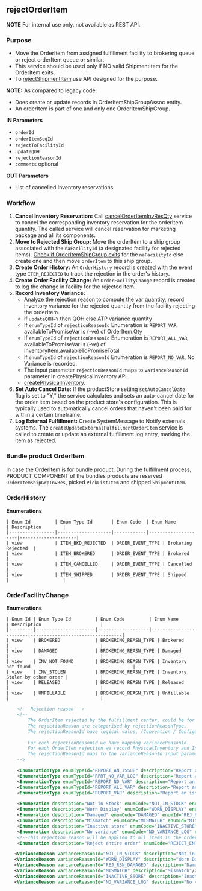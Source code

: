 ## rejectOrderItem
**NOTE** For internal use only. not available as REST API.

### Purpose
* Move the OrderItem from assigned fulfillment facility to brokering queue or reject orderItem queue or similar.
* This service should be used only if NO valid ShipmentItem for the OrderItem exits.
* To [rejectShipmentItem](rejectShipmentItem.md) use API designed for the purpose.

**NOTE:** As compared to legacy code:
* Does create or update records in OrderItemShipGroupAssoc entity.
* An orderItem is part of one and only one OrderItemShipGroup. 

**IN Parameters**
* `orderId`
* `orderItemSeqId`
* `rejectToFacilityId`
* `updateQOH`
* `rejectionReasonId`
* `comments` optional

**OUT Parameters** 
* List of cancelled Inventory reservations.


### Workflow

1. **Cancel Inventory Reservation:** Call [cancelOrderItemInvResQty](inventory-mgmt/cancelOrderItemInvRes.md) service to cancel the corresponding inventory reservation for the orderItem quantity. The called service will cancel reservation for marketing package and all its components. 
3. **Move to Rejected Ship Group:** Move the orderItem to a ship group associated with the `naFacilityId` (a designated facility for rejected items). [Check if OrderItemShipGroup exits](findOrCreateOrderItemShipGroup.md) for the `naFacilityId` else create one and then move `orderItem` to this ship group. 
4. **Create Order History:** An `OrderHistory` record is created with the event type `ITEM_REJECTED` to track the rejection in the order's history.
5. **Create Order Facility Change:** An `OrderFacilityChange` record is created to log the change in facility for the rejected item.
6. **Record Inventory Variance:** 
   *    Analyze the rejection reason to compute the var quantity, record inventory variance for the rejected quantity from the facility rejecting the orderItem.
     *  if `updateQOH=Y` then QOH else ATP variance quantity 
     *  If `enumTypeId` of `rejectionReasonId` Enumeration  is `REPORT_VAR`, availableToPromiseVar is (-ve) of OrderItem.Qty 
     *  If `enumTypeId` of `rejectionReasonId` Enumeration  is `REPORT_ALL_VAR`, availableToPromiseVar is (-ve) of InventoryItem.availableToPromiseTotal
     *  if `enumTypeId` of `rejectionReasonId` Enumeration  is `REPORT_NO_VAR`, No Variance is recorded.
   *    The input parameter `rejectionReasonId` maps to `varianceReasonId` parameter in createPhysicalInventory API.
   *    [createPhysicalInventory](inventory-mgmt/createPhysicalInventory.md). 
7. **Set Auto Cancel Date:** If the productStore setting `setAutoCancelDate` flag is set to "Y," the service calculates and sets an auto-cancel date for the order item based on the product store's configuration. This is typically used to automatically cancel orders that haven't been paid for within a certain timeframe.
9. **Log External Fulfillment:** Create SystemMessage to Notify externals systems. The `createUpdateExternalFulfillmentOrderItem` service is called to create or update an external fulfillment log entry, marking the item as rejected.

### Bundle product OrderItem

In case the OrderItem is for bundle product. During the fulfillment process, PRODUCT_COMPONENT of the bundles products are reserved `OrderItemShipGrpInvRes`,  picked `PickListItem` and shipped `ShipmentItem`.


### **OrderHistory**
  **Enumerations**
```
| Enum Id         | Enum Type Id       | Enum Code  | Enum Name           | Description        |
|-----------------|--------------------|------------|---------------------|---------------------|
| view            | ITEM_BKD_REJECTED  | ORDER_EVENT_TYPE | Brokering Rejected  |                    |
| view            | ITEM_BROKERED      | ORDER_EVENT_TYPE | Brokered            |                    |
| view            | ITEM_CANCELLED     | ORDER_EVENT_TYPE | Cancelled           |                    |
| view            | ITEM_SHIPPED       | ORDER_EVENT_TYPE | Shipped             |                    |
```

### **OrderFacilityChange**
  **Enumerations**

```
| Enum Id | Enum Type Id         | Enum Code         | Enum Name              | Description                      |
|---------|----------------------|-------------------|------------------------|----------------------------------|
| view    | BROKERED             | BROKERING_REASN_TYPE | Brokered              |                                  |
| view    | DAMAGED              | BROKERING_REASN_TYPE | Damaged               |                                  |
| view    | INV_NOT_FOUND        | BROKERING_REASN_TYPE | Inventory not found   |                                  |
| view    | INV_STOLEN           | BROKERING_REASN_TYPE | Inventory Stolen by other order |            |
| view    | RELEASED             | BROKERING_REASN_TYPE | Released              |                                  |
| view    | UNFILLABLE           | BROKERING_REASN_TYPE | Unfillable            |                                  |
```


```xml
    <!-- Rejection reason -->
    <!-- 
        The OrderItem rejected by the fulfillment center, could be for few rejectionReason, The rejectionReasonType is used to deduce if rejection impacts inventory ATP or NOT.   
        The rejectionReason are categorised by rejectionReasonType. 
        The rejectionReasonId have logical value, (Convention / Configuration)
        
        For each rejectionReasonId we have mapping varianceReasonId.        
        For each OrderItem rejection we record PhysicalInventory and InventoryItemVariance.  
        The rejectionReasonId maps to the varianceReasonId input parameter to the createPhysicalInventory service.        
    -->

    <EnumerationType enumTypeId="REPORT_AN_ISSUE" description="Report an Issue Reason"/>
    <EnumerationType enumTypeId="RPRT_NO_VAR_LOG" description="Report an issue with no variance log"/>
    <EnumerationType enumTypeId="REPORT_NO_VAR" description="Report an issue with no variance reason" parentTypeId="RPRT_NO_VAR_LOG"/>
    <EnumerationType enumTypeId="REPORT_ALL_VAR" description="Report an issue with all qty variance reason" parentTypeId="REPORT_AN_ISSUE"/>
    <EnumerationType enumTypeId="REPORT_VAR" description="Report an issue with particular qty variance reason" parentTypeId="REPORT_AN_ISSUE"/>

    <Enumeration description="Not in Stock" enumCode="NOT_IN_STOCK" enumId="NOT_IN_STOCK" sequenceId="10" enumTypeId="REPORT_ALL_VAR"/>
    <Enumeration description="Worn Display" enumCode="WORN_DISPLAY" enumId="WORN_DISPLAY" sequenceId="20" enumTypeId="REPORT_VAR"/>
    <Enumeration description="Damaged" enumCode="DAMAGED" enumId="REJ_RSN_DAMAGED" sequenceId="30" enumTypeId="REPORT_VAR"/>
    <Enumeration description="Mismatch" enumCode="MISMATCH" enumId="MISMATCH" sequenceId="40" enumTypeId="REPORT_VAR"/>
    <Enumeration description="Inactive store" enumCode="INACTIVE_STORE" enumId="INACTIVE_STORE" sequenceId="40" enumTypeId="REPORT_NO_VAR"/>
    <Enumeration description="No variance" enumCode="NO_VARIANCE_LOG" enumId="NO_VARIANCE_LOG" sequenceId="40" enumTypeId="REPORT_NO_VAR"/>
    <!--This rejection reason will be applied to all items in the order/shipment that get rejected due to the rejection of one or more items from the order, to avoid unnecessary splits when the 'Reject Entire Order' setting is enabled.-->
    <Enumeration description="Reject entire order" enumCode="REJECT_ENTIRE_ORDER" enumId="REJECT_ENTIRE_ORDER" sequenceId="41" enumTypeId="REPORT_NO_VAR"/>

   <VarianceReason varianceReasonId="NOT_IN_STOCK" description="Not in Stock"/>
   <VarianceReason varianceReasonId="WORN_DISPLAY" description="Worn Display"/>
   <VarianceReason varianceReasonId="REJ_RSN_DAMAGED" description="Damaged"/>
   <VarianceReason varianceReasonId="MISMATCH" description="Mismatch"/>
   <VarianceReason varianceReasonId="INACTIVE_STORE" description="Inactive store"/>
   <VarianceReason varianceReasonId="NO_VARIANCE_LOG" description="No variance"/>

```